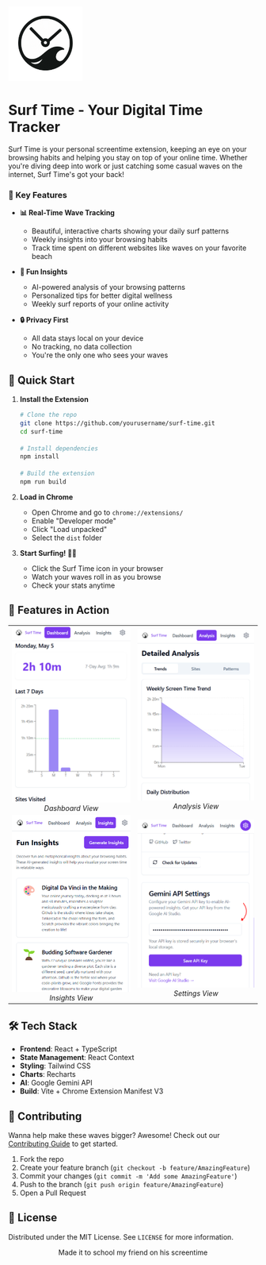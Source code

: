 <p align="left">
  <img src="public/assets/logo.png" alt="Surf Time Logo" width="150"/>
</p>

# Surf Time - Your Digital Time Tracker
Surf Time is your personal screentime extension, keeping an eye on your browsing habits and helping you stay on top of your online time. Whether you're diving deep into work or just catching some casual waves on the internet, Surf Time's got your back!

### 🌟 Key Features

- **📊 Real-Time Wave Tracking**
  - Beautiful, interactive charts showing your daily surf patterns
  - Weekly insights into your browsing habits
  - Track time spent on different websites like waves on your favorite beach

- **🧠 Fun Insights**
  - AI-powered analysis of your browsing patterns
  - Personalized tips for better digital wellness
  - Weekly surf reports of your online activity

- **🔒 Privacy First**
  - All data stays local on your device
  - No tracking, no data collection
  - You're the only one who sees your waves

## 🚀 Quick Start

1. **Install the Extension**
   ```bash
   # Clone the repo
   git clone https://github.com/yourusername/surf-time.git
   cd surf-time

   # Install dependencies
   npm install

   # Build the extension
   npm run build
   ```

2. **Load in Chrome**
   - Open Chrome and go to `chrome://extensions/`
   - Enable "Developer mode"
   - Click "Load unpacked"
   - Select the `dist` folder

3. **Start Surfing! 🏄‍♂️**
   - Click the Surf Time icon in your browser
   - Watch your waves roll in as you browse
   - Check your stats anytime

## 🎨 Features in Action

<table>
  <tr>
    <td align="center">
      <img src="public/assets/dashboard.PNG" alt="Dashboard" width="300"/>
      <br />
      <em>Dashboard View</em>
    </td>
    <td align="center">
      <img src="public/assets/analysis.PNG" alt="Analysis" width="300"/>
      <br />
      <em>Analysis View</em>
    </td>
  </tr>
  <tr>
    <td align="center">
      <img src="public/assets/insights.PNG" alt="Insights" width="300"/>
      <br />
      <em>Insights View</em>
    </td>
    <td align="center">
      <img src="public/assets/settings.PNG" alt="Settings" width="300"/>
      <br />
      <em>Settings View</em>
    </td>
  </tr>
</table>

## 🛠️ Tech Stack

- **Frontend**: React + TypeScript
- **State Management**: React Context
- **Styling**: Tailwind CSS
- **Charts**: Recharts
- **AI**: Google Gemini API
- **Build**: Vite + Chrome Extension Manifest V3

## 🤝 Contributing

Wanna help make these waves bigger? Awesome! Check out our [Contributing Guide](CONTRIBUTING.md) to get started.

1. Fork the repo
2. Create your feature branch (`git checkout -b feature/AmazingFeature`)
3. Commit your changes (`git commit -m 'Add some AmazingFeature'`)
4. Push to the branch (`git push origin feature/AmazingFeature`)
5. Open a Pull Request

## 📝 License

Distributed under the MIT License. See `LICENSE` for more information.

<p align="center">Made it to school my friend on his screentime</p>
